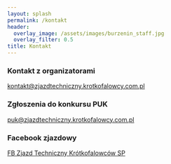 ```yaml
---
layout: splash
permalink: /kontakt
header:
  overlay_image: /assets/images/burzenin_staff.jpg
  overlay_filter: 0.5
title: Kontakt
---
```


### Kontakt z organizatorami

[kontakt@zjazdtechniczny.krotkofalowcy.com.pl](mailto:kontakt@zjazdtechniczny.krotkofalowcy.com.pl)

### Zgłoszenia do konkursu PUK

[puk@zjazdtechniczny.krotkofalowcy.com.pl](mailto:puk@zjazdtechniczny.krotkofalowcy.com.pl)

### Facebook zjazdowy 

[FB Zjazd Techniczny Krótkofalowców SP ](https://www.facebook.com/zjazdtechniczny)